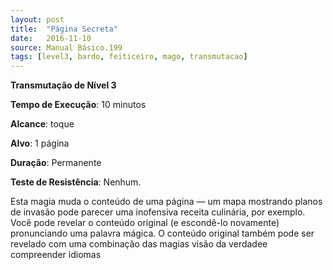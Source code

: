 ```yaml
---
layout: post
title:  "Página Secreta"
date:   2016-11-10
source: Manual Básico.199
tags: [level3, bardo, feiticeiro, mago, transmutacao]
---
```


**Transmutação de Nível 3**

**Tempo de Execução**: 10 minutos

**Alcance**: toque

**Alvo**: 1 página

**Duração**:  Permanente

**Teste de Resistência**: Nenhum.

Esta magia muda o conteúdo de uma página — um mapa mostrando planos de invasão pode parecer uma inofensiva receita culinária, por exemplo. Você pode revelar o conteúdo original (e escondê-lo novamente) pronunciando uma palavra mágica.
O conteúdo original também pode ser revelado com uma combinação das magias visão da verdadee compreender idiomas